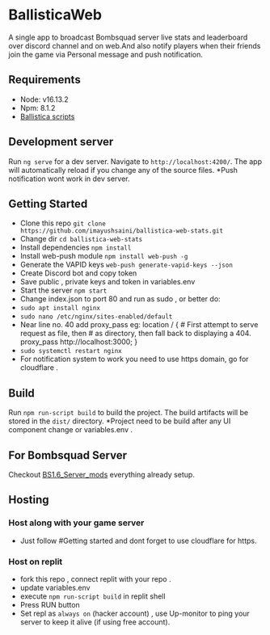 # BallisticaWeb

A single app to broadcast Bombsquad server live stats and leaderboard over discord channel and on web.And also notify players when their friends join the game via Personal message and push notification.

## Requirements
- Node: v16.13.2
- Npm: 8.1.2
- [Ballistica scripts](https://github.com/imayushsaini/Bombsquad-Ballistica-Modded-Server) 

## Development server

Run `ng serve` for a dev server. Navigate to `http://localhost:4200/`. The app will automatically reload if you change any of the source files.
*Push notification wont work in dev server.

## Getting Started

- Clone this repo `git clone https://github.com/imayushsaini/ballistica-web-stats.git`
- Change dir  `cd ballistica-web-stats`
- Install dependencies `npm install`
- Install web-push module `npm install web-push -g`
- Generate the VAPID keys `web-push generate-vapid-keys --json`
- Create Discord bot and copy token
- Save public , private keys and token in variables.env
- Start the server `npm start`
- Change index.json to port 80 and run as sudo , or better do:
- `sudo apt install nginx` 
- `sudo nano /etc/nginx/sites-enabled/default`
- Near line no. 40 add proxy_pass   eg:
 location / {
		# First attempt to serve request as file, then
		# as directory, then fall back to displaying a 404.
		proxy_pass http://localhost:3000;
	}
- `sudo systemctl restart nginx`
- For notification system to work you need to use https domain, go for cloudflare .

## Build

Run `npm run-script build` to build the project. The build artifacts will be stored in the `dist/` directory.
*Project need to be build after any UI component change or variables.env . 

## For Bombsquad Server

Checkout [BS1.6_Server_mods](https://github.com/imayushsaini/Bombsquad-Ballistica-Modded-Server) everything already setup.

## Hosting

### Host along with your game server
- Just follow #Getting started and dont forget to use cloudflare for https. 

### Host on replit 
- fork this repo , connect replit with your repo .
- update variables.env
- execute `npm run-script build` in replit shell
- Press RUN button
- Set repl as `always on` (hacker account) , use Up-monitor to ping your server to keep it alive (if using free account).
